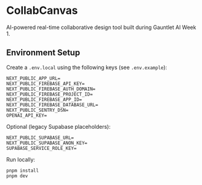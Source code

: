 # CollabCanvas
AI-powered real-time collaborative design tool built during Gauntlet AI Week 1.

## Environment Setup

Create a `.env.local` using the following keys (see `.env.example`):

```
NEXT_PUBLIC_APP_URL=
NEXT_PUBLIC_FIREBASE_API_KEY=
NEXT_PUBLIC_FIREBASE_AUTH_DOMAIN=
NEXT_PUBLIC_FIREBASE_PROJECT_ID=
NEXT_PUBLIC_FIREBASE_APP_ID=
NEXT_PUBLIC_FIREBASE_DATABASE_URL=
NEXT_PUBLIC_SENTRY_DSN=
OPENAI_API_KEY=
```

Optional (legacy Supabase placeholders):

```
NEXT_PUBLIC_SUPABASE_URL=
NEXT_PUBLIC_SUPABASE_ANON_KEY=
SUPABASE_SERVICE_ROLE_KEY=
```

Run locally:

```
pnpm install
pnpm dev
```